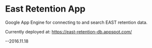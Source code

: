East Retention App
================================

Google App Engine for connecting to and search EAST retention data.

Currently deployed at:  https://east-retention-db.appspot.com/

--2016.11.18
